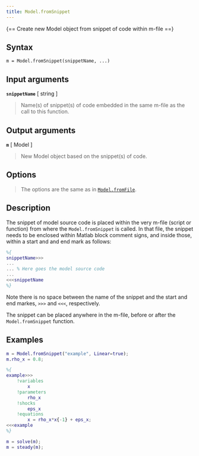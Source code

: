 ```yaml
---
title: Model.fromSnippet
---
```


{== Create new Model object from snippet of code within m-file ==}


## Syntax

    m = Model.fromSnippet(snippetName, ...)


## Input arguments

__`snippetName`__ [ string ]
>
> Name(s) of snippet(s) of code embedded in the same m-file as the call to
> this function.
> 

## Output arguments


__`m`__ [ Model ]
>
> New Model object based on the snippet(s) of code.
>

## Options

> 
> The options are the same as in [`Model.fromFile`](fromFile.md).
> 

## Description

The snippet of model source code is placed within the very m-file (script
or function) from where the `Model.fromSnippet` is called. In that
file, the snippet needs to be enclosed within Matlab block comment signs,
and inside those, within a start and and end mark as follows:

```matlab
%{
snippetName>>>
...
... % Here goes the model source code
...
<<<snippetName 
%}
```

Note there is no space between the name of the snippet and the start and
end markes, `>>>` and `<<<`, respectively.

The snippet can be placed anywhere in the m-file, before or after the
`Model.fromSnippet` function.


## Examples

```matlab
m = Model.fromSnippet("example", Linear=true);
m.rho_x = 0.8;

%{
example>>>
    !variables
        x
    !parameters
        rho_x
    !shocks
        eps_x
    !equations
        x = rho_x*x{-1} + eps_x;
<<<example
%}

m = solve(m);
m = steady(m);
```

